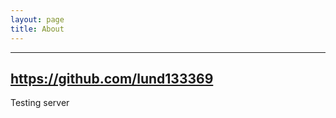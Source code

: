 ```yaml
---
layout: page
title: About
---
```


-------------------------------------------------------
https://github.com/lund133369
---------------------------------------------------

Testing server

